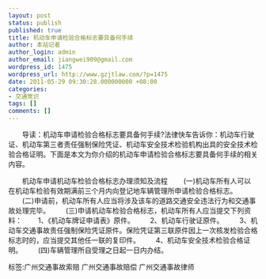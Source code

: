 ```yaml
---
layout: post
status: publish
published: true
title: 机动车申请检验合格标志要具备何手续
author: 本站记者
author_login: admin
author_email: jiangwei909@gmail.com
wordpress_id: 1475
wordpress_url: http://www.gzjtlaw.com/?p=1475
date: 2011-05-29 09:30:28.000000000 +08:00
categories:
- 交通常识
tags: []
comments: []
---
```

　　导读：机动车申请检验合格标志要具备何手续?法律快车告诉你：机动车行驶证、机动车第三者责任强制保险凭证、机动车安全技术检验机构出具的安全技术检验合格证明。下面是本文为你介绍的机动车申请检验合格标志要具备何手续的相关内容。　　机动车申请机动车检验合格标志办理须知及流程　　(一)机动车所有人可以在机动车检验有效期满前三个月内向登记地车辆管理所申请检验合格标志。　　(二)申请前，机动车所有人应当将涉及该车的道路交通安全违法行为和交通事故处理完毕。　　(三)申请机动车检验合格标志，机动车所有人应当提交下列资料：　　1、《机动车牌证申请表》原件。　　2、机动车行驶证原件。　　3、机动车交通事故责任强制保险凭证原件。保险凭证第三联原件因上一次核发检验合格标志时的，应当提交其他任一联的复印件。　　4、机动车安全技术检验合格证明。　　(四)车辆管理所自受理之日起一日内办结。标签:广州交通事故索赔 广州交通事故赔偿 广州交通事故律师
